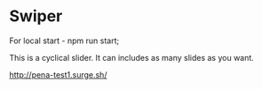 # Swiper

For local start - npm run start;

This is a cyclical slider. It can includes as many slides as you want.

http://pena-test1.surge.sh/
